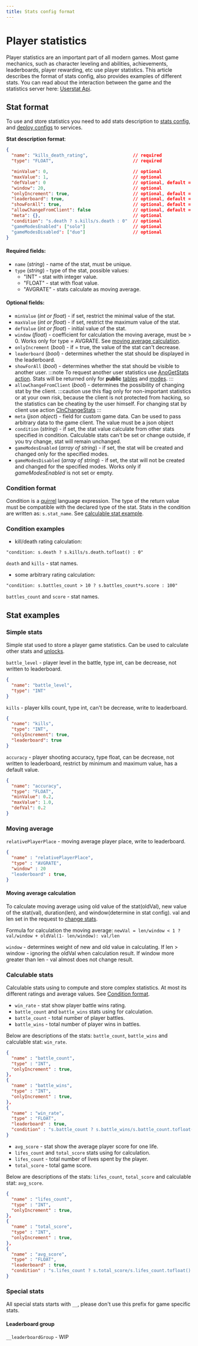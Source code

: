 ```yaml
---
title: Stats config format
---
```


# Player statistics

Player statistics are an important part of all modern games. Most game mechanics, such as character leveling and abilities, achievements, leaderboards, player rewarding, etc use player statistics.
This article describes the format of stats config, also provides examples of different stats.
You can read about the interaction between the game and the statistics server here: [Userstat Api](../services-api/userstat-api.md).

## Stat format

To use and store statistics you need to add stats description to [stats config](../gui/configs-management.md#multi-element-config), and [deploy configs](../gui/configs-management.md#deploy-configs) to services.

**Stat description format**:

```json
{
  "name": "kills_death_rating",                 // required
  "type": "FLOAT",                              // required

  "minValue": 0,                                // optional
  "maxValue": 1,                                // optional
  "defValue": 0                                 // optional, default = 0
  "window": 20,                                 // optional
  "onlyIncrement": true,                        // optional, default = false
  "leaderboard": true,                          // optional, default = false
  "showForAll": true,                           // optional, default = false
  "allowChangeFromClient": false                // optional, default = false
  "meta": {},                                   // optional
  "condition": "s.death ? s.kills/s.death : 0"  // optional
  "gameModesEnabled": ["solo"]                  // optional
  "gameModesDisabled": ["duo"]                  // optional
}
```

#### Required fields:

- `name` (_string_) - name of the stat, must be unique.
- `type` (_string_) - type of the stat, possible values:
  - "INT" - stat with integer value.
  - "FLOAT" - stat with float value.
  - "AVGRATE" - stats calculate as moving average.

#### Optional fields:

- `minValue` (_int or float_) - if set, restrict the minimal value of the stat.
- `maxValue` (_int or float_) - if set, restrict the maximum value of the stat.
- `defValue` (_int or float_) - initial value of the stat.
- `window` (_float_) - coefficient for calculation the moving average, must be > 0. Works only for type = AVGRATE. See [moving average calculation](#moving-average).
- `onlyIncrement` (_bool_) - if = true, the value of the stat can't decrease.
- `leaderboard` (_bool_) - determines whether the stat should be displayed in the leaderboard.
- `showForAll` (_bool_) - determines whether the stat should be visible to another user.
  :::note
  To request another user statistics use [AnoGetStats action](../services-api/userstat-api.md#anogetstats).
  Stats will be returned only for **public** [tables](tables-config-format.md#table-format) and [modes](modes-config-format.md#mode-format).
  :::
- `allowChangeFromClient` (_bool_) - determines the possibility of changing stat by the client.
  :::caution
  use this flag only for non-important statistics or at your own risk, because the client is not protected from hacking, so the statistics can be cheating by the user himself. For changing stat by client use action [ClnChangeStats](../services-api/userstat-api.md#clnchangestats)
  :::
- `meta` (_json object_) - field for custom game data. Can be used to pass arbitrary data to the game client. The value must be a json object
- `condition` (_string_) - if set, the stat value calculate from other stats specified in condition. Calculable stats can't be set or change outside, if you try change, stat will remain unchanged.
- `gameModesEnabled` (_array of string_) - if set, the stat will be created and changed only for the specified modes.
- `gameModesDisabled` (_array of string_) - if set, the stat will not be created and changed for the specified modes. Works only if _gameModesEnabled_ is not set or empty.

### Condition format

Condition is a [quirrel](https://quirrel.io/doc/index.html) language expression. The type of the return value must be compatible with the declared type of the stat.
Stats in the condition are written as: `s.stat_name`. See [calculable stat example](#calculable-stats).

### Condition examples

- kill/death rating calculation:

```
"condition: s.death ? s.kills/s.death.tofloat() : 0"
```

`death` and `kills` - stat names.

- some arbitrary rating calculation:

```
"condition: s.battles_count > 10 ? s.battles_count*s.score : 100"
```

`battles_count` and `score` - stat names.

## Stat examples

### Simple stats

Simple stat used to store a player game statistics. Can be used to calculate other stats and [unlocks](unlocks-config-format.md).

`battle_level` - player level in the battle, type int, can be decrease, not written to leaderboard.

```json
{
  "name": "battle_level",
  "type": "INT"
}
```

`kills` - player kills count, type int, can't be decrease, write to leaderboard.

```json
{
  "name": "kills",
  "type": "INT",
  "onlyIncrement": true,
  "leaderboard": true
}
```

`accuracy` - player shooting accuracy, type float, can be decrease, not written to leaderboard, restrict by minimum and maximum value, has a default value.

```json
{
  "name": "accuracy",
  "type": "FLOAT",
  "minValue": 0.2,
  "maxValue": 1.0,
  "defVal": 0.2
}
```

### Moving average

`relativePlayerPlace` - moving average player place, write to leaderboard.

```json
{
  "name" : "relativePlayerPlace",
  "type" : "AVGRATE",
  "window" : 20
  "leaderboard" : true,
}
```

#### Moving average calculation

To calculate moving average using old value of the stat(oldVal), new value of the stat(val), duration(len), and window(determine in stat config). val and len set in the request to [change stats](../services-api/userstat-api.md#changestats).

Formula for calculation the moving average: `newVal = len/window < 1 ? val/window + oldVal(1- len/window): val/len`

`window` - determines weight of new and old value in calculating.
If len > window - ignoring the oldVal when calculation result.
If window more greater than len - val almost does not change result.

### Calculable stats

Calculable stats using to compute and store complex statistics. At most its different ratings and average values. See [Condition format](#condition-format).

- `win_rate` - stat show player battle wins rating.
- `battle_count` and `battle_wins` stats using for calculation.
- `battle_count` - total number of player battles.
- `battle_wins` - total number of player wins in battles.

Below are descriptions of the stats: `battle_count`, `battle_wins` and calculable stat: `win_rate`.

```json
{
  "name" : "battle_count",
  "type" : "INT",
  "onlyIncrement" : true,
},
{
  "name" : "battle_wins",
  "type" : "INT",
  "onlyIncrement" : true,
},
{
  "name" : "win_rate",
  "type" : "FLOAT",
  "leaderboard" : true,
  "condition" : "s.battle_count ? s.battle_wins/s.battle_count.tofloat() : 0"
}
```

- `avg_score` - stat show the average player score for one life.
- `lifes_count` and `total_score` stats using for calculation.
- `lifes_count` - total number of lives spent by the player.
- `total_score` - total game score.

Below are descriptions of the stats: `lifes_count`, `total_score` and calculable stat: `avg_score`.

```json
{
  "name" : "lifes_count",
  "type" : "INT",
  "onlyIncrement" : true,
},
{
  "name" : "total_score",
  "type" : "INT",
  "onlyIncrement" : true,
},
{
  "name" : "avg_score",
  "type" : "FLOAT",
  "leaderboard" : true,
  "condition" : "s.lifes_count ? s.total_score/s.lifes_count.tofloat() : 0"
}
```

### Special stats

All special stats starts with `__`, please don't use this prefix for game specific stats.

#### Leaderboard group

`__leaderboardGroup` - WIP
